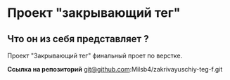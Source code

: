 #  Проект "закрывающий тег"

## Что он из себя представляет ?

Проект "Закрывающий тег" финальный проет по верстке.


**Ссылка на репозиторий**
git@github.com:Milsb4/zakrivayuschiy-teg-f.git
